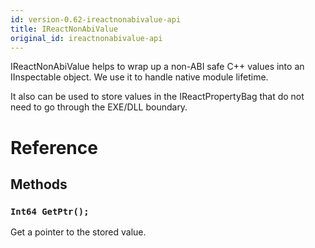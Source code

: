```yaml
---
id: version-0.62-ireactnonabivalue-api
title: IReactNonAbiValue
original_id: ireactnonabivalue-api
---
```


IReactNonAbiValue helps to wrap up a non-ABI safe C++ values into an IInspectable object. We use it to handle native module lifetime.

It also can be used to store values in the IReactPropertyBag that do not need to go through the EXE/DLL boundary.

# Reference

## Methods

### ```Int64 GetPtr();```

Get a pointer to the stored value.

<!-- // Copyright (c) Microsoft Corporation.
// Licensed under the MIT License.

namespace Microsoft.ReactNative {

  // IReactNonAbiValue helps to wrap up a non-ABI safe C++ values into an
  // IInspectable object. We use it to handle native module lifetime.
  // It also can be used to store values in the IReactPropertyBag that do not
  // need to go through the EXE/DLL boundary.
  [webhosthidden]
  interface IReactNonAbiValue
  {
    // Get a pointer to the stored value.
    Int64 GetPtr();
  }
} // namespace Microsoft.ReactNative -->
